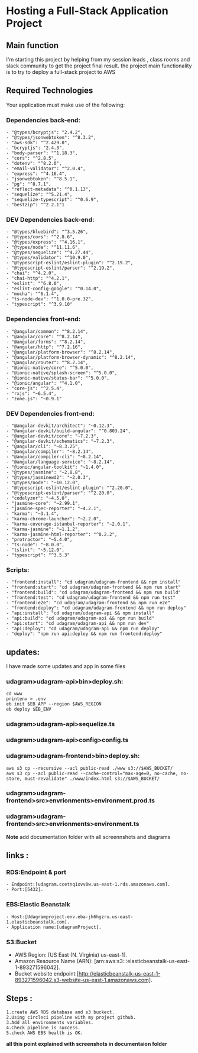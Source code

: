 # Hosting a Full-Stack Application Project

## Main function 
I'm starting this project by helping from my session leads , class rooms and slack community to get the project final result.
the project main functionality is to try to deploy a full-stack project to AWS

## Required Technologies
Your application must make use of the following:
### Dependencies back-end:
    - "@types/bcryptjs": "2.4.2",
    - "@types/jsonwebtoken": "^8.3.2",
    - "aws-sdk": "^2.429.0",
    - "bcryptjs": "2.4.3",
    - "body-parser": "^1.18.3",
    - "cors": "^2.8.5",
    - "dotenv": "^8.2.0",
    - "email-validator": "^2.0.4",
    - "express": "^4.16.4",
    - "jsonwebtoken": "^8.5.1",
    - "pg": "^8.7.1",
    - "reflect-metadata": "^0.1.13",
    - "sequelize": "^5.21.4",
    - "sequelize-typescript": "^0.6.9",
    - "bestzip": "^2.2.1"1
### DEV Dependencies back-end:
    - "@types/bluebird": "^3.5.26",
    - "@types/cors": "^2.8.6",
    - "@types/express": "^4.16.1",
    - "@types/node": "^11.11.6",
    - "@types/sequelize": "^4.27.44",
    - "@types/validator": "^10.9.0",
    - "@typescript-eslint/eslint-plugin": "^2.19.2",
    - "@typescript-eslint/parser": "^2.19.2",
    - "chai": "^4.2.0",
    - "chai-http": "^4.2.1",
    - "eslint": "^6.8.0",
    - "eslint-config-google": "^0.14.0",
    - "mocha": "^6.1.4",
    - "ts-node-dev": "^1.0.0-pre.32",
    - "typescript": "^3.9.10"

### Dependencies front-end:
    - "@angular/common": "^8.2.14",
    - "@angular/core": "^8.2.14",
    - "@angular/forms": "^8.2.14",
    - "@angular/http": "^7.2.16",
    - "@angular/platform-browser": "^8.2.14",
    - "@angular/platform-browser-dynamic": "^8.2.14",
    - "@angular/router": "^8.2.14",
    - "@ionic-native/core": "^5.0.0",
    - "@ionic-native/splash-screen": "^5.0.0",
    - "@ionic-native/status-bar": "^5.0.0",
    - "@ionic/angular": "^4.1.0",
    - "core-js": "^2.5.4",
    - "rxjs": "~6.5.4",
    - "zone.js": "~0.9.1"
### DEV Dependencies front-end:
    - "@angular-devkit/architect": "~0.12.3",
    - "@angular-devkit/build-angular": "^0.803.24",
    - "@angular-devkit/core": "~7.2.3",
    - "@angular-devkit/schematics": "~7.2.3",
    - "@angular/cli": "~8.3.25",
    - "@angular/compiler": "~8.2.14",
    - "@angular/compiler-cli": "~8.2.14",
    - "@angular/language-service": "~8.2.14",
    - "@ionic/angular-toolkit": "~1.4.0",
    - "@types/jasmine": "~2.8.8",
    - "@types/jasminewd2": "~2.0.3",
    - "@types/node": "~10.12.0",
    - "@typescript-eslint/eslint-plugin": "^2.20.0",
    - "@typescript-eslint/parser": "^2.20.0",
    - "codelyzer": "~4.5.0",
    - "jasmine-core": "~2.99.1",
    - "jasmine-spec-reporter": "~4.2.1",
    - "karma": "~3.1.4",
    - "karma-chrome-launcher": "~2.2.0",
    - "karma-coverage-istanbul-reporter": "~2.0.1",
    - "karma-jasmine": "~1.1.2",
    - "karma-jasmine-html-reporter": "^0.2.2",
    - "protractor": "~5.4.0",
    - "ts-node": "~8.0.0",
    - "tslint": "~5.12.0",
    - "typescript": "^3.5.3"
### Scripts:
    - "frontend:install": "cd udagram/udagram-frontend && npm install"
    - "frontend:start": "cd udagram/udagram-frontend && npm run start"
    - "frontend:build": "cd udagram/udagram-frontend && npm run build"
    - "frontend:test": "cd udagram/udagram-frontend && npm run test"
    - "frontend:e2e": "cd udagram/udagram-frontend && npm run e2e"
    - "frontend:deploy": "cd udagram/udagram-frontend && npm run deploy"
    - "api:install": "cd udagram/udagram-api && npm install"
    - "api:build": "cd udagram/udagram-api && npm run build"
    - "api:start": "cd udagram/udagram-api && npm run dev"
    - "api:deploy": "cd udagram/udagram-api && npm run deploy"
    - "deploy": "npm run api:deploy && npm run frontend:deploy"

## updates:
I have made some updates and app in some files
### udagram>udagram-api>bin>deploy.sh:
    cd www
    printenv > .env
    eb init $EB_APP --region $AWS_REGION
    eb deploy $EB_ENV
### udagram>udagram-api>sequelize.ts
### udagram>udagram-api>config>config.ts
### udagram>udagram-frontend>bin>deploy.sh:
    aws s3 cp --recursive --acl public-read ./www s3://$AWS_BUCKET/
    aws s3 cp --acl public-read --cache-control="max-age=0, no-cache, no-store, must-revalidate" ./www/index.html s3://$AWS_BUCKET/
### udagram>udagram-frontend>src>envrionments>environment.prod.ts
### udagram>udagram-frontend>src>envrionments>environment.ts
**Note** add documentation folder with all screennshots and diagrams

## links :
### RDS:**Endpoint & port**
    - Endpoint:[udagram.ccetnq1xvv0w.us-east-1.rds.amazonaws.com].
    - Port:[5432].
### EBS:**Elastic Beanstalk**
    - Host:[Udagramproject-env.eba-jh6hgzru.us-east-1.elasticbeanstalk.com].
    - Application name:[udagramProject].
### S3:**Bucket**
  - AWS Region: [US East (N. Virginia) us-east-1].
  - Amazon Resource Name (ARN): [arn:aws:s3:::elasticbeanstalk-us-east-1-893271596042].
  - Bucket website endpoint:[http://elasticbeanstalk-us-east-1-893271596042.s3-website-us-east-1.amazonaws.com].

## Steps :
    1.create AWS RDS database and s3 buckect.
    2.Using circleci pipeline with my project github.
    3.Add all environments variables.
    4.Check pipeline is success.
    5.check AWS EBS health is OK.

**all this point explained with screenshots in documentaion folder**

